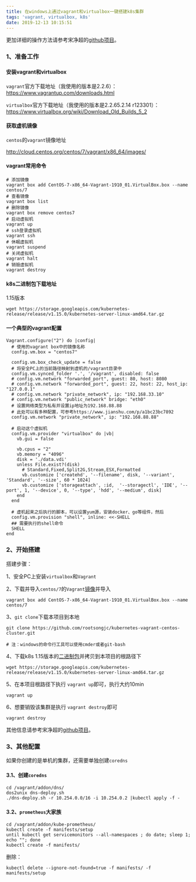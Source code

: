 ```yaml
---
title: 在windows上通过vagrant和virtualbox一键搭建k8s集群
tags: 'vagrant, virtualbox, k8s'
date: 2019-12-13 10:15:51
---
```





更加详细的操作方法请参考宋净超的[github项目](<https://github.com/rootsongjc/kubernetes-vagrant-centos-cluster>)。


### 1、准备工作



#### 安装vagrant和virtualbox



`vagrant`官方下载地址（我使用的版本是2.2.6）： https://www.vagrantup.com/downloads.html

`virtualbox`官方下载地址（我使用的版本是2.2.65.2.14 r123301）： https://www.virtualbox.org/wiki/Download_Old_Builds_5_2



#### 获取虚机镜像



`centos`的`vagrant`镜像地址

http://cloud.centos.org/centos/7/vagrant/x86_64/images/

<!-- more -->

#### vagrant常用命令



```shell
# 添加镜像
vagrant box add CentOS-7-x86_64-Vagrant-1910_01.VirtualBox.box --name centos/7
# 查看镜像
vagrant box list
# 删除镜像
vagrant box remove centos7
# 启动虚拟机
vagrant up
# ssh登录虚拟机
vagrant ssh
# 休眠虚拟机
vagrant suspend
# 关闭虚拟机
vagrant halt
# 销毁虚拟机
vagrant destroy
```





#### k8s二进制包下载地址



1.15版本

```shell
wget https://storage.googleapis.com/kubernetes-release/release/v1.15.0/kubernetes-server-linux-amd64.tar.gz
```





#### 一个典型的vagrant配置



```shell
Vagrant.configure("2") do |config|
  # 使用的vagrant box中的镜像名称
  config.vm.box = "centos7"

  config.vm.box_check_update = false
  # 将安全PC上的当前路径映射到虚机的/vagrant目录中
  config.vm.synced_folder '.', '/vagrant', disabled: false
  # config.vm.network "forwarded_port", guest: 80, host: 8080
  # config.vm.network "forwarded_port", guest: 22, host: 22, host_ip: "127.0.0.1"
  # config.vm.network "private_network", ip: "192.168.33.10"
  # config.vm.network "public_network" bridge: "eth0"
  # 设置网络类型为私有并设置ip地址为192.168.88.88
  # 此处可以有多种配置，可参考https://www.jianshu.com/p/a1bc23bc7892
  config.vm.network "private_network", ip: "192.168.88.88"

  # 启动这个虚拟机
  config.vm.provider "virtualbox" do |vb|
    vb.gui = false

    vb.cpus = "2"
    vb.memory = "4096"
    disk = './data.vdi'
    unless File.exist?(disk)
      # Standard,Fixed,Split2G,Stream,ESX,Formatted
      vb.customize ['createhd', '--filename', disk, '--variant', 'Standard', '--size', 60 * 1024]
      vb.customize ['storageattach', :id,  '--storagectl', 'IDE', '--port', 1, '--device', 0, '--type', 'hdd', '--medium', disk]
    end
  end

  # 虚机起来之后执行的脚本，可以设置yum源，安装docker、go等组件，然后
  config.vm.provision "shell", inline: <<-SHELL
  ## 需要执行的shell命令
  SHELL
end
```





### 2、开始搭建



搭建步骤：

1、安全PC上安装`virtualbox`和`Vagrant`

2、下载并导入`centos/7`的`Vagrant`[镜像](http://cloud.centos.org/centos/7/vagrant/x86_64/images/)并导入

```shell
vagrant box add CentOS-7-x86_64-Vagrant-1910_01.VirtualBox.box --name centos/7
```

3、`git clone`下载本项目到本地

```shell
git clone https://github.com/rootsongjc/kubernetes-vagrant-centos-cluster.git

# 注：windows的命令行工具可以使用cmder或者git-bash 
```

4、下载k8s 1.15版本的[二进制包](https://storage.googleapis.com/kubernetes-release/release/v1.15.0/kubernetes-server-linux-amd64.tar.gz)并拷贝到本项目的根路径下

```shell
wget https://storage.googleapis.com/kubernetes-release/release/v1.15.0/kubernetes-server-linux-amd64.tar.gz
```

5、在本项目根路径下执行 `vagrant up`即可，执行大约10min

```shell
vagrant up
```

6、想要销毁该集群是执行 `vagrant destroy`即可

```shell
vagrant destroy
```



其他信息请参考宋净超的[github项目](https://github.com/rootsongjc/kubernetes-vagrant-centos-cluster)。





### 3、其他配置

如果你创建的是单机的集群，还需要单独创建`coredns`

#### 3.1、创建`coredns`

```shell
cd /vagrant/addon/dns/
dos2unix dns-deploy.sh
./dns-deploy.sh -r 10.254.0.0/16 -i 10.254.0.2 |kubectl apply -f -
```



#### 3.2、`prometheus`大家族

```shell
cd /vagrant/addon/kube-prometheus/
kubectl create -f manifests/setup
until kubectl get servicemonitors --all-namespaces ; do date; sleep 1; echo ""; done
kubectl create -f manifests/
```

删除：

```shell
kubectl delete --ignore-not-found=true -f manifests/ -f manifests/setup
```




